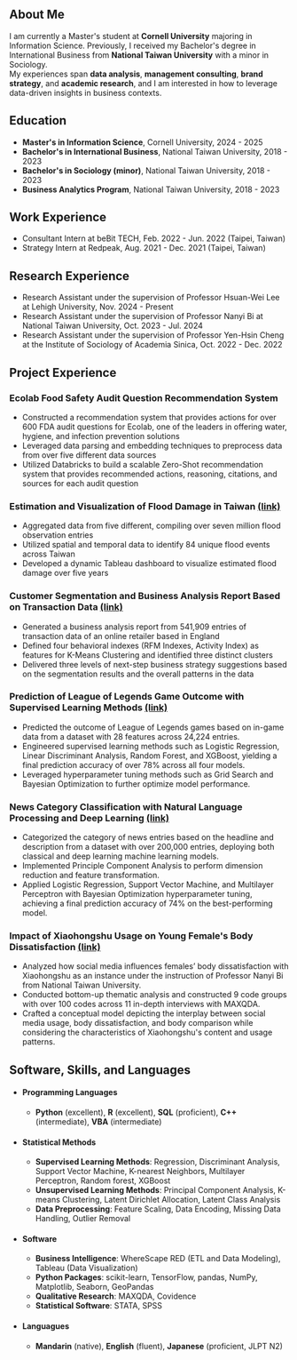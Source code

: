 ## About Me
I am currently a Master's student at **Cornell University** majoring in Information Science. Previously, I received my Bachelor's degree in International Business from **National Taiwan University** with a minor in Sociology. \
My experiences span **data analysis**, **management consulting**, **brand strategy**, and **academic research**, and I am interested in how to leverage data-driven insights in business contexts.

## Education
- **Master's in Information Science**, Cornell University, 2024 - 2025
- **Bachelor's in International Business**, National Taiwan University, 2018 - 2023
- **Bachelor's in Sociology (minor)**, National Taiwan University, 2018 - 2023
- **Business Analytics Program**, National Taiwan University, 2018 - 2023
  
## Work Experience
- Consultant Intern at beBit TECH, Feb. 2022 - Jun. 2022 (Taipei, Taiwan)
- Strategy Intern at Redpeak, Aug. 2021 - Dec. 2021 (Taipei, Taiwan)
  
## Research Experience
- Research Assistant under the supervision of Professor Hsuan-Wei Lee at Lehigh University, Nov. 2024 - Present 
- Research Assistant under the supervision of Professor Nanyi Bi at National Taiwan University, Oct. 2023 - Jul. 2024 
- Research Assistant under the supervision of Professor Yen-Hsin Cheng at the Institute of Sociology of Academia Sinica, Oct. 2022 - Dec. 2022 

## Project Experience

### Ecolab Food Safety Audit Question Recommendation System
- Constructed a recommendation system that provides actions for over 600 FDA audit questions for Ecolab, one of the leaders in offering water, hygiene, and infection prevention solutions
- Leveraged data parsing and embedding techniques to preprocess data from over five different data sources
- Utilized Databricks to build a scalable Zero-Shot recommendation system that provides recommended actions, reasoning, citations, and sources for each audit question

### Estimation and Visualization of Flood Damage in Taiwan [(link)](https://github.com/cjw612/Flood_Analysis)

- Aggregated data from five different, compiling over seven million flood observation entries
- Utilized spatial and temporal data to identify 84 unique flood events across Taiwan
- Developed a dynamic Tableau dashboard to visualize estimated flood damage over five years

### Customer Segmentation and Business Analysis Report Based on Transaction Data [(link)](https://github.com/cjw612/Customer_Segmentation_Business_Analysis_Report/blob/main/README.md)

- Generated a business analysis report from 541,909 entries of transaction data of an online retailer based in England
- Defined four behavioral indexes (RFM Indexes, Activity Index) as features for K-Means Clustering and identified three distinct clusters
- Delivered three levels of next-step business strategy suggestions based on the segmentation results and the overall patterns in the data

### Prediction of League of Legends Game Outcome with Supervised Learning Methods [(link)](https://github.com/cjw612/LeagueofLegendsGameOutcomeClassification)

- Predicted the outcome of League of Legends games based on in-game data from a dataset with 28 features across 24,224 entries.
- Engineered supervised learning methods such as Logistic Regression, Linear Discriminant Analysis, Random Forest, and XGBoost, yielding a final prediction accuracy of over 78% across all four models.
- Leveraged hyperparameter tuning methods such as Grid Search and Bayesian Optimization to further optimize model performance.

### News Category Classification with Natural Language Processing and Deep Learning [(link)](https://github.com/cjw612/News_Category_Classification)

- Categorized the category of news entries based on the headline and description from a dataset with over 200,000 entries, deploying both classical and deep learning machine learning models.
- Implemented Principle Component Analysis to perform dimension reduction and feature transformation.
- Applied Logistic Regression, Support Vector Machine, and Multilayer Perceptron with Bayesian Optimization hyperparameter tuning, achieving a final prediction accuracy of 74% on the best-performing model. 

### Impact of Xiaohongshu Usage on Young Female's Body Dissatisfaction  [(link)](/assets/xiaohongshu.pdf)

- Analyzed how social media influences females’ body dissatisfaction with Xiaohongshu as an instance under the instruction of Professor Nanyi Bi from National Taiwan University.
- Conducted bottom-up thematic analysis and constructed 9 code groups with over 100 codes across 11 in-depth interviews with MAXQDA.
- Crafted a conceptual model depicting the interplay between social media usage, body dissatisfaction, and body comparison while considering the characteristics of Xiaohongshu's content and usage patterns. 

## Software, Skills, and Languages
- #### Programming Languages
  - **Python** (excellent), **R** (excellent), **SQL** (proficient), **C++** (intermediate), **VBA** (intermediate)
- #### Statistical Methods
  - **Supervised Learning Methods**: Regression, Discriminant Analysis, Support Vector Machine, K-nearest Neighbors, Multilayer Perceptron, Random forest, XGBoost
  - **Unsupervised Learning Methods**: Principal Component Analysis, K-means Clustering, Latent Dirichlet Allocation, Latent Class Analysis
  - **Data Preprocessing**: Feature Scaling, Data Encoding, Missing Data Handling, Outlier Removal
- #### Software
  - **Business Intelligence**: WhereScape RED (ETL and Data Modeling), Tableau (Data Visualization)
  - **Python Packages**: scikit-learn, TensorFlow, pandas, NumPy, Matplotlib, Seaborn, GeoPandas
  - **Qualitative Research**: MAXQDA, Covidence
  - **Statistical Software**: STATA, SPSS
- #### Languagues
  - **Mandarin** (native), **English** (fluent), **Japanese** (proficient, JLPT N2) 
